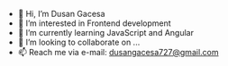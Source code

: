- 👋 Hi, I’m Dusan Gacesa
- 👀 I’m interested in Frontend development
- 🌱 I’m currently learning JavaScript and Angular
- 💞️ I’m looking to collaborate on ...
- 📫 Reach me via e-mail: dusangacesa727@gmail.com

<!---
Dusan1234-code/Dusan1234-code is a ✨ special ✨ repository because its `README.md` (this file) appears on your GitHub profile.
You can click the Preview link to take a look at your changes.
--->
